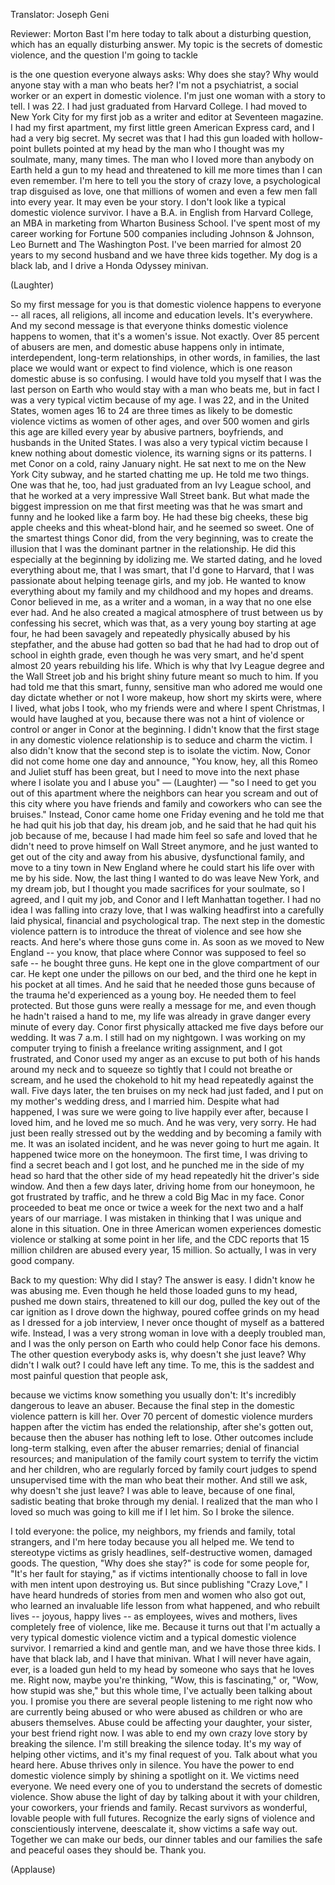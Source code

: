 

Translator: Joseph Geni

Reviewer: Morton Bast
I&#39;m here today to talk about a disturbing question,
which has an equally disturbing answer.
My topic is the secrets of domestic violence,
and the question I&#39;m going to tackle

is the one question everyone always asks:
Why does she stay?
Why would anyone stay with a man who beats her?
I&#39;m not a psychiatrist, a social worker
or an expert in domestic violence.
I&#39;m just one woman with a story to tell.
I was 22. I had just graduated from Harvard College.
I had moved to New York City for my first job
as a writer and editor at Seventeen magazine.
I had my first apartment,
my first little green American Express card,
and I had a very big secret.
My secret was that I had this gun
loaded with hollow-point bullets pointed at my head
by the man who I thought was my soulmate,
many, many times.
The man who I loved more than anybody on Earth
held a gun to my head and threatened to kill me
more times than I can even remember.
I&#39;m here to tell you the story of crazy love,
a psychological trap disguised as love,
one that millions of women and even a few men
fall into every year.
It may even be your story.
I don&#39;t look like a typical domestic violence survivor.
I have a B.A. in English from Harvard College,
an MBA in marketing from Wharton Business School.
I&#39;ve spent most of my career working for Fortune 500 companies
including Johnson &amp; Johnson, Leo Burnett and The Washington Post.
I&#39;ve been married for almost 20 years to my second husband
and we have three kids together.
My dog is a black lab, and I drive a Honda Odyssey minivan.

(Laughter)

So my first message for you is that domestic violence
happens to everyone --
all races, all religions, all income and education levels.
It&#39;s everywhere.
And my second message is that everyone thinks
domestic violence happens to women,
that it&#39;s a women&#39;s issue.
Not exactly.
Over 85 percent of abusers are men, and domestic abuse
happens only in intimate, interdependent, long-term relationships,
in other words, in families,
the last place we would want or expect to find violence,
which is one reason domestic abuse is so confusing.
I would have told you myself that I was the last person on Earth
who would stay with a man who beats me,
but in fact I was a very typical victim because of my age.
I was 22, and in the United States,
women ages 16 to 24 are three times as likely
to be domestic violence victims
as women of other ages,
and over 500 women and girls this age
are killed every year by abusive partners,
boyfriends, and husbands in the United States.
I was also a very typical victim because I knew nothing
about domestic violence, its warning signs or its patterns.
I met Conor on a cold, rainy January night.
He sat next to me on the New York City subway,
and he started chatting me up.
He told me two things.
One was that he, too, had just graduated from an Ivy League school,
and that he worked at a very impressive Wall Street bank.
But what made the biggest impression on me that first meeting
was that he was smart and funny
and he looked like a farm boy.
He had these big cheeks, these big apple cheeks
and this wheat-blond hair,
and he seemed so sweet.
One of the smartest things Conor did, from the very beginning,
was to create the illusion that I was the dominant partner in the relationship.
He did this especially at the beginning
by idolizing me.
We started dating, and he loved everything about me,
that I was smart, that I&#39;d gone to Harvard,
that I was passionate about helping teenage girls, and my job.
He wanted to know everything about my family
and my childhood and my hopes and dreams.
Conor believed in me, as a writer and a woman,
in a way that no one else ever had.
And he also created a magical atmosphere of trust between us
by confessing his secret,
which was that, as a very young boy starting at age four,
he had been savagely and repeatedly physically abused
by his stepfather,
and the abuse had gotten so bad that he had had to drop out of school in eighth grade,
even though he was very smart,
and he&#39;d spent almost 20 years rebuilding his life.
Which is why that Ivy League degree
and the Wall Street job and his bright shiny future
meant so much to him.
If you had told me
that this smart, funny, sensitive man who adored me
would one day dictate whether or not I wore makeup,
how short my skirts were,
where I lived, what jobs I took,
who my friends were and where I spent Christmas,
I would have laughed at you,
because there was not a hint of violence or control
or anger in Conor at the beginning.
I didn&#39;t know that the first stage
in any domestic violence relationship
is to seduce and charm the victim.
I also didn&#39;t know that the second step is to isolate the victim.
Now, Conor did not come home one day and announce,
&quot;You know, hey, all this Romeo and Juliet stuff has been great,
but I need to move into the next phase
where I isolate you and I abuse you&quot; — 
(Laughter)
 —
&quot;so I need to get you out of this apartment
where the neighbors can hear you scream
and out of this city where you have friends and family
and coworkers who can see the bruises.&quot;
Instead, Conor came home one Friday evening
and he told me that he had quit his job that day,
his dream job,
and he said that he had quit his job because of me,
because I had made him feel so safe and loved
that he didn&#39;t need to prove himself on Wall Street anymore,
and he just wanted to get out of the city
and away from his abusive, dysfunctional family,
and move to a tiny town in New England
where he could start his life over with me by his side.
Now, the last thing I wanted to do was leave New York,
and my dream job,
but I thought you made sacrifices for your soulmate,
so I agreed, and I quit my job,
and Conor and I left Manhattan together.
I had no idea I was falling into crazy love,
that I was walking headfirst into a carefully laid
physical, financial and psychological trap.
The next step in the domestic violence pattern
is to introduce the threat of violence
and see how she reacts.
And here&#39;s where those guns come in.
As soon as we moved to New England -- you know,
that place where Connor was supposed to feel so safe --
he bought three guns.
He kept one in the glove compartment of our car.
He kept one under the pillows on our bed,
and the third one he kept in his pocket at all times.
And he said that he needed those guns
because of the trauma he&#39;d experienced as a young boy.
He needed them to feel protected.
But those guns were really a message for me,
and even though he hadn&#39;t raised a hand to me,
my life was already in grave danger every minute of every day.
Conor first physically attacked me
five days before our wedding.
It was 7 a.m. I still had on my nightgown.
I was working on my computer trying to finish a freelance writing assignment,
and I got frustrated,
and Conor used my anger as an excuse
to put both of his hands around my neck
and to squeeze so tightly that I could not breathe or scream,
and he used the chokehold
to hit my head repeatedly against the wall.
Five days later, the ten bruises on my neck had just faded,
and I put on my mother&#39;s wedding dress,
and I married him.
Despite what had happened,
I was sure we were going to live happily ever after,
because I loved him, and he loved me so much.
And he was very, very sorry.
He had just been really stressed out by the wedding
and by becoming a family with me.
It was an isolated incident,
and he was never going to hurt me again.
It happened twice more on the honeymoon.
The first time, I was driving to find a secret beach
and I got lost,
and he punched me in the side of my head so hard
that the other side of my head repeatedly hit
the driver&#39;s side window.
And then a few days later, driving home from our honeymoon,
he got frustrated by traffic,
and he threw a cold Big Mac in my face.
Conor proceeded to beat me once or twice a week
for the next two and a half years of our marriage.
I was mistaken in thinking that I was unique
and alone in this situation.
One in three American women
experiences domestic violence or stalking at some point in her life,
and the CDC reports that 15 million children
are abused every year, 15 million.
So actually, I was in very good company.

Back to my question:
Why did I stay?
The answer is easy.
I didn&#39;t know he was abusing me.
Even though he held those loaded guns to my head,
pushed me down stairs,
threatened to kill our dog,
pulled the key out of the car ignition as I drove down the highway,
poured coffee grinds on my head
as I dressed for a job interview,
I never once thought of myself as a battered wife.
Instead, I was a very strong woman
in love with a deeply troubled man,
and I was the only person on Earth
who could help Conor face his demons.
The other question everybody asks is,
why doesn&#39;t she just leave?
Why didn&#39;t I walk out? I could have left any time.
To me, this is the saddest and most painful question that people ask,

because we victims know something you usually don&#39;t:
It&#39;s incredibly dangerous to leave an abuser.
Because the final step in the domestic violence pattern
is kill her.
Over 70 percent of domestic violence murders
happen after the victim has ended the relationship,
after she&#39;s gotten out,
because then the abuser has nothing left to lose.
Other outcomes include long-term stalking,
even after the abuser remarries;
denial of financial resources;
and manipulation of the family court system
to terrify the victim and her children,
who are regularly forced by family court judges
to spend unsupervised time
with the man who beat their mother.
And still we ask, why doesn&#39;t she just leave?
I was able to leave,
because of one final, sadistic beating
that broke through my denial.
I realized that the man who I loved so much
was going to kill me if I let him.
So I broke the silence.

I told everyone:
the police, my neighbors,
my friends and family, total strangers,
and I&#39;m here today because you all helped me.
We tend to stereotype victims
as grisly headlines,
self-destructive women, damaged goods.
The question, &quot;Why does she stay?&quot;
is code for some people for, &quot;It&#39;s her fault for staying,&quot;
as if victims intentionally choose to fall in love with men
intent upon destroying us.
But since publishing &quot;Crazy Love,&quot;
I have heard hundreds of stories from men and women
who also got out,
who learned an invaluable life lesson from what happened,
and who rebuilt lives -- joyous, happy lives --
as employees, wives and mothers,
lives completely free of violence, like me.
Because it turns out that I&#39;m actually a very typical domestic violence victim
and a typical domestic violence survivor.
I remarried a kind and gentle man,
and we have those three kids.
I have that black lab, and I have that minivan.
What I will never have again,
ever,
is a loaded gun held to my head
by someone who says that he loves me.
Right now, maybe you&#39;re thinking,
&quot;Wow, this is fascinating,&quot;
or, &quot;Wow, how stupid was she,&quot;
but this whole time, I&#39;ve actually been talking about you.
I promise you there are several people
listening to me right now
who are currently being abused
or who were abused as children
or who are abusers themselves.
Abuse could be affecting your daughter,
your sister, your best friend right now.
I was able to end my own crazy love story
by breaking the silence.
I&#39;m still breaking the silence today.
It&#39;s my way of helping other victims,
and it&#39;s my final request of you.
Talk about what you heard here.
Abuse thrives only in silence.
You have the power to end domestic violence
simply by shining a spotlight on it.
We victims need everyone.
We need every one of you to understand
the secrets of domestic violence.
Show abuse the light of day by talking about it
with your children, your coworkers,
your friends and family.
Recast survivors as wonderful, lovable people
with full futures.
Recognize the early signs of violence
and conscientiously intervene,
deescalate it, show victims a safe way out.
Together we can make our beds,
our dinner tables and our families
the safe and peaceful oases they should be.
Thank you.

(Applause)

